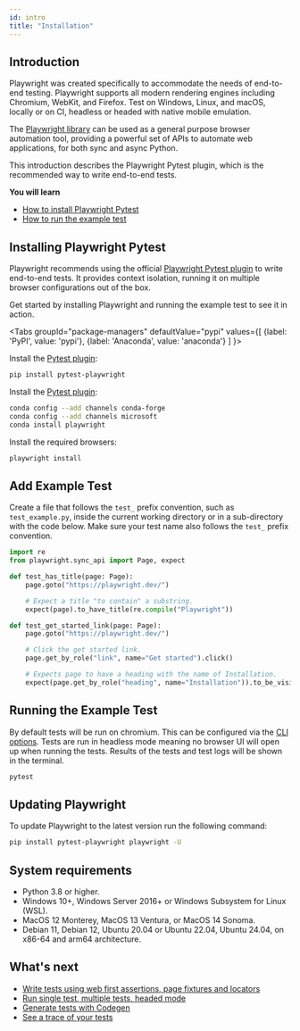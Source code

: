 ```yaml
---
id: intro
title: "Installation"
---
```

## Introduction

Playwright was created specifically to accommodate the needs of end-to-end testing. Playwright supports all modern rendering engines including Chromium, WebKit, and Firefox. Test on Windows, Linux, and macOS, locally or on CI, headless or headed with native mobile emulation.

The [Playwright library](./library.md) can be used as a general purpose browser automation tool, providing a powerful set of APIs to automate web applications, for both sync and async Python.

This introduction describes the Playwright Pytest plugin, which is the recommended way to write end-to-end tests.

**You will learn**

- [How to install Playwright Pytest](/intro.md#installing-playwright-pytest)
- [How to run the example test](/intro.md#running-the-example-test)

## Installing Playwright Pytest

Playwright recommends using the official [Playwright Pytest plugin](./test-runners.md) to write end-to-end tests. It provides context isolation, running it on multiple browser configurations out of the box.

Get started by installing Playwright and running the example test to see it in action.

<Tabs
  groupId="package-managers"
  defaultValue="pypi"
  values={[
    {label: 'PyPI', value: 'pypi'},
    {label: 'Anaconda', value: 'anaconda'}
  ]
}>
<TabItem value="pypi">

Install the [Pytest plugin](https://pypi.org/project/pytest-playwright/):

```bash
pip install pytest-playwright
```

</TabItem>
<TabItem value="anaconda">

Install the [Pytest plugin](https://anaconda.org/Microsoft/pytest-playwright):

```bash
conda config --add channels conda-forge
conda config --add channels microsoft
conda install playwright
```

</TabItem>
</Tabs>

Install the required browsers:

```bash
playwright install
```

## Add Example Test

Create a file that follows the `test_` prefix convention, such as `test_example.py`, inside the current working directory or in a sub-directory with the code below. Make sure your test name also follows the `test_` prefix convention.

```py title="test_example.py"
import re
from playwright.sync_api import Page, expect

def test_has_title(page: Page):
    page.goto("https://playwright.dev/")

    # Expect a title "to contain" a substring.
    expect(page).to_have_title(re.compile("Playwright"))

def test_get_started_link(page: Page):
    page.goto("https://playwright.dev/")

    # Click the get started link.
    page.get_by_role("link", name="Get started").click()

    # Expects page to have a heading with the name of Installation.
    expect(page.get_by_role("heading", name="Installation")).to_be_visible()
```

## Running the Example Test

By default tests will be run on chromium. This can be configured via the [CLI options](./running-tests.md). Tests are run in headless mode meaning no browser UI will open up when running the tests. Results of the tests and test logs will be shown in the terminal.

```bash
pytest
```

## Updating Playwright

To update Playwright to the latest version run the following command:

```bash
pip install pytest-playwright playwright -U
```

## System requirements

- Python 3.8 or higher.
- Windows 10+, Windows Server 2016+ or Windows Subsystem for Linux (WSL).
- MacOS 12 Monterey, MacOS 13 Ventura, or MacOS 14 Sonoma.
- Debian 11, Debian 12, Ubuntu 20.04 or Ubuntu 22.04, Ubuntu 24.04, on x86-64 and arm64 architecture.

## What's next

- [Write tests using web first assertions, page fixtures and locators](./writing-tests.md)
- [Run single test, multiple tests, headed mode](./running-tests.md)
- [Generate tests with Codegen](./codegen.md)
- [See a trace of your tests](./trace-viewer-intro.md)
